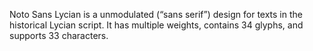 Noto Sans Lycian is a unmodulated (“sans serif”) design for texts in the historical Lycian script. It has multiple weights, contains 34 glyphs, and supports 33 characters.